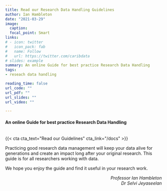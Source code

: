 ```yaml
---
title: Read our Research Data Handling Guidelines
author: Ian Hambleton
date: "2021-03-29"
image:
  caption:
  focal_point: Smart
links:
# - icon: twitter
#   icon_pack: fab
#   name: Follow
#   url: https://twitter.com/caribdata
# slides: example
summary: An online Guide for best practice Research Data Handling 
tags:
- reseach data handling

reading_time: false
url_code: ""
url_pdf: ""
url_slides: ""
url_video: ""

---
```

#### An online Guide for best practice Research Data Handling<br>
<br> 
{{< cta cta_text="Read our Guidelines" cta_link="/docs" >}}

Practicing good research data management will keep your data alive for generations and create an impact long after your original research. This guide is for all researchers working with data.</br> 

We hope you enjoy the guide and find it useful in your research work.

<p style="text-align:right"><i>Professor Ian Hambleton</i></br><i>Dr Selvi Jeyaseelan</i></p>

